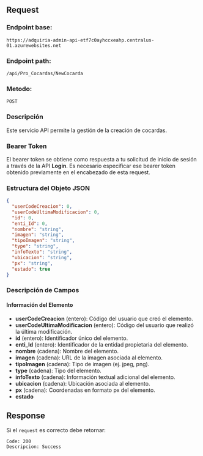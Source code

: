 
## Request

### Endpoint base:

```HTTP
https://adquiria-admin-api-etf7c0ayhccxeahp.centralus-01.azurewebsites.net
```

### Endpoint path:

```http
/api/Pro_Cocardas/NewCocarda
```

### Metodo:

```HTTP
POST
```



### Descripción

Este servicio API permite la gestión de la creación de cocardas.

### Bearer Token
El bearer token se obtiene como respuesta a tu solicitud de inicio de sesión a través de la API **Login**. Es necesario especificar ese bearer token obtenido previamente en el encabezado de esta request.

### Estructura del Objeto JSON

```json
{
  "userCodeCreacion": 0,
  "userCodeUltimaModificacion": 0,
  "id": 0,
  "enti_Id": 0,
  "nombre": "string",
  "imagen": "string",
  "tipoImagen": "string",
  "type": "string",
  "infoTexto": "string",
  "ubicacion": "string",
  "px": "string",
  "estado": true
}
```

### Descripción de Campos

#### Información del Elemento

- **userCodeCreacion** (entero): Código del usuario que creó el elemento.
- **userCodeUltimaModificacion** (entero): Código del usuario que realizó la última modificación.
- **id** (entero): Identificador único del elemento.
- **enti_Id** (entero): Identificador de la entidad propietaria del elemento.
- **nombre** (cadena): Nombre del elemento.
- **imagen** (cadena): URL de la imagen asociada al elemento.
- **tipoImagen** (cadena): Tipo de imagen (ej. jpeg, png).
- **type** (cadena): Tipo del elemento.
- **infoTexto** (cadena): Información textual adicional del elemento.
- **ubicacion** (cadena): Ubicación asociada al elemento.
- **px** (cadena): Coordenadas en formato px del elemento.
- **estado**

## Response
Si el `request` es correcto debe retornar:

```
Code: 200
Descripcion: Success
```
